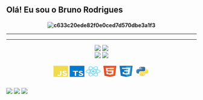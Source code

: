 ## Olá! Eu sou o Bruno Rodrigues 
</p>

<h4 align="center">
 
![c633c20ede82f0e0ced7d570dbe3a1f3](https://c.tenor.com/2uyENRmiUt0AAAAC/coding.gif)
 

<hr>

 ---
 
   <div align="center">
 
  <img height="200em" src="https://github-readme-stats.vercel.app/api?username=bruno-rodrigues-d&show_icons=true&theme=dark"/>
  <img height="200em" src="https://github-readme-stats.vercel.app/api/top-langs/?username=bruno-rodrigues-d&theme=dark"/>
  <br>
  <img height="120em" src="https://github-readme-streak-stats.herokuapp.com/?user=bruno-rodrigues-d&show_icons=true&locale=en&layout=compact&theme=dark&line_height=1"/>
  <img height="120em" src="https://github-profile-summary-cards.vercel.app/api/cards/profile-details?username=bruno-rodrigues-d&theme=monokai"/>

   </div>

<div style="display: inline_block"><br>
  <img align="center" alt="Bruno-Js" height="30" width="40" src="https://raw.githubusercontent.com/devicons/devicon/master/icons/javascript/javascript-plain.svg">
  <img align="center" alt="Bruno-Ts" height="30" width="40" src="https://raw.githubusercontent.com/devicons/devicon/master/icons/typescript/typescript-plain.svg">
  <img align="center" alt="Bruno-React" height="30" width="40" src="https://raw.githubusercontent.com/devicons/devicon/master/icons/react/react-original.svg">
  <img align="center" alt="Bruno-HTML" height="30" width="40" src="https://raw.githubusercontent.com/devicons/devicon/master/icons/html5/html5-original.svg">
  <img align="center" alt="Bruno-CSS" height="30" width="40" src="https://raw.githubusercontent.com/devicons/devicon/master/icons/css3/css3-original.svg">
  <img align="center" alt="Bruno-Python" height="30" width="40" src="https://raw.githubusercontent.com/devicons/devicon/master/icons/python/python-original.svg">
</div>
  
  ##
 
<div> 
  <a href="https://instagram.com/bruno.rodrigues.d" target="_blank"><img src="https://img.shields.io/badge/-Instagram-%092d45?style=logo=instagram&logoColor=white" target="_blank"></a>
  <a href = "mailto:brunorodrigues@gec.inate.br"><img src="https://img.shields.io/badge/-Outlook-%23333?style=logo=outlook&logoColor=white" target="_blank"></a>
  <a href="https://www.linkedin.com/in/bruno-Rodrigues-020823a1" target="_blank"><img src="https://img.shields.io/badge/-LinkedIn-%230077B5?style=logo=linkedin&logoColor=white" target="_blank"></a> 
 
 
</div>
